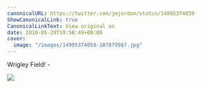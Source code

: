 ```yaml
---
canonicalURL: https://twitter.com/jmjordan/status/14995374059
ShowCanonicalLink: true
CanonicalLinkText: View original on
date: 2010-05-29T19:58:49+00:00
cover:
  image: "/images/14995374059-107879567.jpg"
---
```

Wrigley Field! - 

![](/images/14995374059-107879567.jpg)